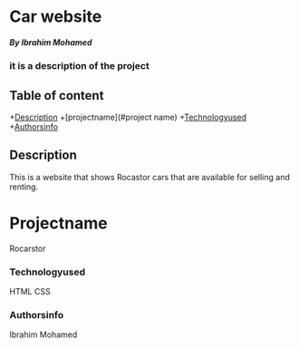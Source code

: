 # Car website

##### By Ibrahim Mohamed
### it is a description of the project
## Table of content

+[Description](#description)
+[projectname](#project name)
+[Technologyused](#technologyused)
+[Authorsinfo](#Authors)

## Description
<p>This is a website that shows Rocastor cars that are available for selling and renting.<p>

# Projectname
 Rocarstor

 ### Technologyused
 HTML
 CSS

 ### Authorsinfo
Ibrahim Mohamed 